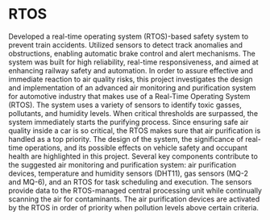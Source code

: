 # RTOS

Developed a real-time operating system (RTOS)-based safety system to prevent train accidents. Utilized sensors to detect track anomalies and obstructions, enabling automatic brake control and alert mechanisms. The system was built for high reliability, real-time responsiveness, and aimed at enhancing railway safety and automation. In order to assure effective and immediate reaction to air quality risks, this project investigates the design and implementation of an advanced air monitoring and purification system for automotive industry that makes use of a Real-Time Operating System (RTOS). The system uses a variety of sensors to identify toxic gasses, pollutants, and humidity levels. When critical thresholds are surpassed, the system immediately starts the purifying process. Since ensuring safe air quality inside a car is so critical, the RTOS makes sure that air purification is handled as a top priority. The design of the system, the significance of real-time operations, and its possible effects on vehicle safety and occupant health are highlighted in this project. Several key components contribute to the suggested air monitoring and purification system: air purification devices, temperature and humidity sensors (DHT11), gas sensors (MQ-2 and MQ-6), and an RTOS for task scheduling and execution. The sensors provide data to the RTOS-managed central processing unit while continually scanning the air for contaminants. The air purification devices are activated by the RTOS in order of priority when pollution levels above certain criteria.
